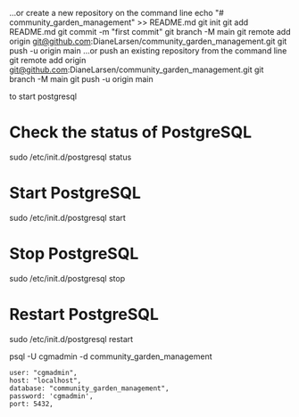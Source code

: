 …or create a new repository on the command line
echo "# community_garden_management" >> README.md
git init
git add README.md
git commit -m "first commit"
git branch -M main
git remote add origin git@github.com:DianeLarsen/community_garden_management.git
git push -u origin main
…or push an existing repository from the command line
git remote add origin git@github.com:DianeLarsen/community_garden_management.git
git branch -M main
git push -u origin main

to start postgresql
# Check the status of PostgreSQL
sudo /etc/init.d/postgresql status

# Start PostgreSQL
sudo /etc/init.d/postgresql start

# Stop PostgreSQL
sudo /etc/init.d/postgresql stop

# Restart PostgreSQL
sudo /etc/init.d/postgresql restart

psql -U cgmadmin -d community_garden_management

    user: "cgmadmin",
    host: "localhost",
    database: "community_garden_management",
    password: 'cgmadmin',
    port: 5432,

